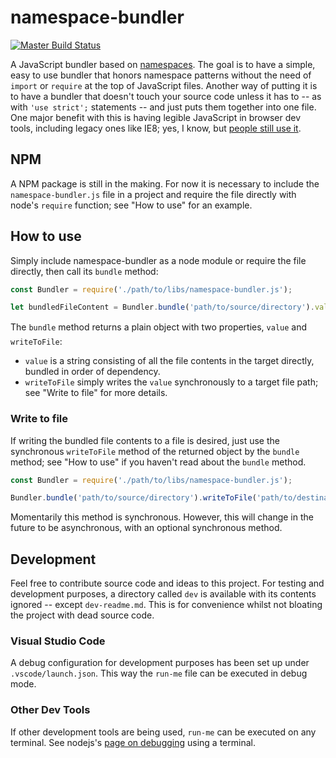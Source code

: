 # namespace-bundler

[![Master Build Status](https://travis-ci.org/dstuessy/namespace-bundler.svg?branch=master)](https://travis-ci.org/dstuessy/namespace-bundler)

A JavaScript bundler based on [namespaces](http://adamsilver.io/articles/javascript-namespacing/).
The goal is to have a simple, easy to use bundler that honors namespace patterns without 
the need of `import` or `require` at the top of JavaScript files. Another way of putting it
is to have a bundler that doesn't touch your source code unless it has to -- as with `'use strict';`
statements -- and just puts them together into one file. One major benefit with this is having
legible JavaScript in browser dev tools, including legacy ones like IE8; yes, I know, 
but [people still use it](http://caniuse.com/usage_table.php).


## NPM

A NPM package is still in the making. 
For now it is necessary to include the `namespace-bundler.js` file in a project 
and require the file directly with node's `require` function; see "How to use" for an example.



## How to use

Simply include namespace-bundler as a node module or require the file directly, then call its `bundle` method:

``` javascript
const Bundler = require('./path/to/libs/namespace-bundler.js');

let bundledFileContent = Bundler.bundle('path/to/source/directory').value;
```

The `bundle` method returns a plain object with two properties, `value` and `writeToFile`:

- `value` is a string consisting of all the file contents in the target directly, bundled in order of dependency.
- `writeToFile` simply writes the `value` synchronously to a target file path; see "Write to file" for more details.

### Write to file

If writing the bundled file contents to a file is desired, 
just use the synchronous `writeToFile` method of the returned 
object by the `bundle` method; see "How to use" if you haven't read about the `bundle` method.

``` javascript
const Bundler = require('./path/to/libs/namespace-bundler.js');

Bundler.bundle('path/to/source/directory').writeToFile('path/to/destination/file');
```

Momentarily this method is synchronous. However, this will change in the future to be asynchronous, with an optional synchronous method.



## Development

Feel free to contribute source code and ideas to this project. For testing and development purposes, 
a directory called `dev` is available with its contents ignored -- except `dev-readme.md`. 
This is for convenience whilst not bloating the project with dead source code.

### Visual Studio Code

A debug configuration for development purposes has been set up under `.vscode/launch.json`. This way the `run-me` file can be executed in debug mode.

### Other Dev Tools

If other development tools are being used, `run-me` can be executed on any terminal. See nodejs's [page on debugging](https://nodejs.org/api/debugger.html) using a terminal.